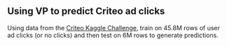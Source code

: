 ## Using VP to predict Criteo ad clicks

Using data from the [Criteo Kaggle Challenge](https://www.kaggle.com/c/criteo-display-ad-challenge), train on 45.8M rows of user ad clicks (or no clicks) and then test on 6M rows to generate predictions.
